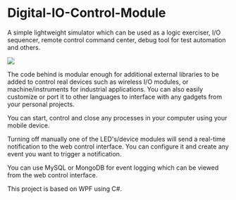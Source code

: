 # Digital-IO-Control-Module


A simple lightweight simulator which can be used as a logic exerciser, I/O sequencer, remote control command center, debug tool for test automation and others.

![](https://github.com/EdoLabWorks/xedo-imgs/blob/master/BlueIOModule.png)

The code behind is modular enough for additional external libraries to be added to control real devices such as wireless I/O modules, or machine/instruments for industrial applications. You can also easily customize or port it to other languages to interface with any gadgets from your personal projects.

You can start, control and close any processes in your computer using your mobile device.

[](https://github.com/EdoLabWorks/xedo-imgs/blob/master/OverviewIOModule.png)

Turning off manually one of the LED's/device modules will send a real-time notification to the web control interface. You can configure it and create any event you want to trigger a notification.  

You can use MySQL or MongoDB for event logging which can be viewed from the web control interface.

This project is based on WPF using C#.


